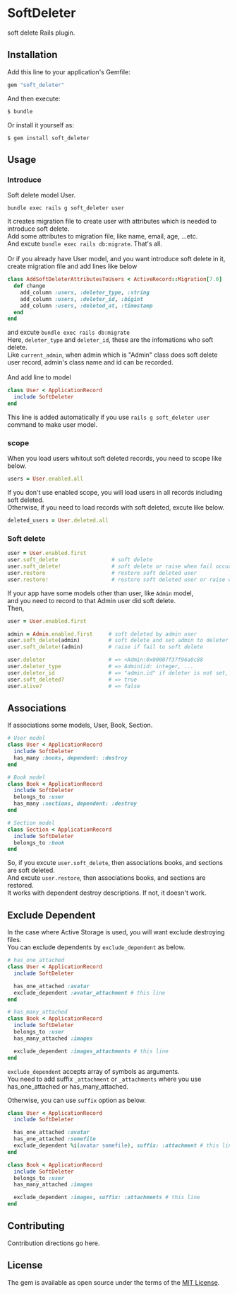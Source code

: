 # SoftDeleter
soft delete Rails plugin.

## Installation
Add this line to your application's Gemfile:

```ruby
gem "soft_deleter"
```

And then execute:
```bash
$ bundle
```

Or install it yourself as:
```
$ gem install soft_deleter
```

## Usage
### Introduce
Soft delete model User.
```
bundle exec rails g soft_deleter user
```
It creates migration file to create user with attributes which is needed to introduce soft delete.<br/>
Add some attributes to migration file, like name, email, age, ...etc.<br />
And excute `bundle exec rails db:migrate`. That's all.<br />
<br />
Or if you already have User model, and you want introduce soft delete in it,
create migration file and add lines like below
```ruby
class AddSoftDeleterAttributesToUsers < ActiveRecord::Migration[7.0]
  def change
    add_column :users, :deleter_type, :string
    add_column :users, :deleter_id, :bigint
    add_column :users, :deleted_at, :timestamp
  end
end
```
and excute `bundle exec rails db:migrate`<br />
Here, `deleter_type` and `deleter_id`, these are the infomations who soft delete.<br />
Like `current_admin`, when admin which is "Admin" class does soft delete user record, admin's class name and id can be recorded.
<br /><br />
And add line to model
```ruby
class User < ApplicationRecord
  include SoftDeleter
end
```
This line is added automatically if you use `rails g soft_deleter user` command to make user model.

### scope
When you load users whitout soft deleted records, you need to scope like below.
```ruby
users = User.enabled.all
```
If you don't use enabled scope, you will load users in all records including soft deleted.<br />
Otherwise, if you need to load records with soft deleted, excute like below.
```ruby
deleted_users = User.deleted.all
```

### Soft delete
```ruby
user = User.enabled.first
user.soft_delete                 # soft delete
user.soft_delete!                # soft delete or raise when fail occurs
user.restore                     # restore soft deleted user
user.restore!                    # restore soft deleted user or raise when fail occurs
```
If your app have some models other than user, like `Admin` model,<br />
and you need to record to that Admin user did soft delete.<br />
Then,
```ruby
user = User.enabled.first

admin = Admin.enabled.first     # soft deleted by admin user
user.soft_delete(admin)         # soft delete and set admin to deleter
user.soft_delete!(admin)        # raise if fail to soft delete

user.deleter                    # => <Admin:0x00007f37f96a0c88
user.deleter_type               # => Admin(id: integer, ...
user.deleter_id                 # => "admin.id" if deleter is not set, "user.id"
user.soft_deleted?              # => true
user.alive?                     # => false
```

## Associations
If associations some models, User, Book, Section.
```ruby
# User model
class User < ApplicationRecord
  include SoftDeleter
  has_many :books, dependent: :destroy
end

# Book model
class Book < ApplicationRecord
  include SoftDeleter
  belongs_to :user
  has_many :sections, dependent: :destroy
end

# Section model
class Section < ApplicationRecord
  include SoftDeleter
  belongs_to :book
end
```
So, if you excute `user.soft_delete`, then associations books, and sections are soft deleted.<br />
And excute `user.restore`, then associations books, and sections are restored.<br />
It works with dependent destroy descriptions. If not, it doesn't work.


## Exclude Dependent
In the case where Active Storage is used, you will want exclude destroying files.<br />
You can exclude dependents by `exclude_dependent` as below.
```ruby
# has_one_attached
class User < ApplicationRecord
  include SoftDeleter

  has_one_attached :avatar
  exclude_dependent :avatar_attachment # this line
end

# has_many_attached
class Book < ApplicationRecord
  include SoftDeleter
  belongs_to :user
  has_many_attached :images

  exclude_dependent :images_attachments # this line
end
```
`exclude_dependent` accepts array of symbols as arguments.<br />
You need to add suffix `_attachment` or `_attachments` where you use has_one_attached or has_many_attached.

Otherwise, you can use `suffix` option as below.
```ruby
class User < ApplicationRecord
  include SoftDeleter

  has_one_attached :avatar
  has_one_attached :somefile
  exclude_dependent %i(avatar somefile), suffix: :attachment # this line
end

class Book < ApplicationRecord
  include SoftDeleter
  belongs_to :user
  has_many_attached :images

  exclude_dependent :images, suffix: :attachments # this line
end
```

## Contributing
Contribution directions go here.

## License
The gem is available as open source under the terms of the [MIT License](https://opensource.org/licenses/MIT).
